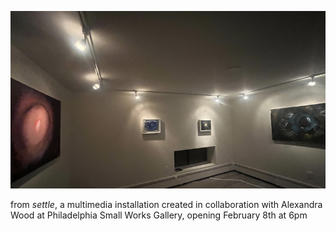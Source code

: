 ![speakers](pics/250201.jpeg)

from _settle_, a multimedia installation created in collaboration with Alexandra Wood at Philadelphia Small Works Gallery, opening February 8th at 6pm